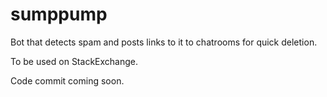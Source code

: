 # sumppump
Bot that detects spam and posts links to it to chatrooms for quick deletion. 

To be used on StackExchange.

Code commit coming soon.
